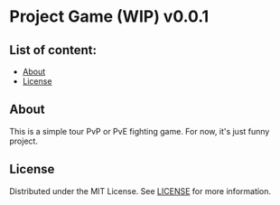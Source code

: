 # Project Game (WIP) v0.0.1

## List of content:

- [About](#About)
- [License](#License)

## About
This is a simple tour PvP or PvE fighting game. For now, it's just funny project.

## License
Distributed under the MIT License. See [LICENSE](LICENSE) for more information.